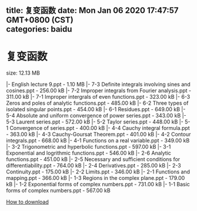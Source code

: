 
title: 复变函数
date: Mon Jan 06 2020 17:47:57 GMT+0800 (CST)    
categories: baidu
---

# 复变函数
size: 12.13 MB
 
 
|- English lecture 9.ppt - 1.10 MB
|- 7-3 Definite integrals involving sines and cosines.ppt - 256.00 kB
|- 7-2 Improper integrals from Fourier analysis.ppt - 311.00 kB
|- 7-1 Improper intergrals of even functions.ppt - 323.00 kB
|- 6-3 Zeros and poles of analytic functions.ppt - 485.00 kB
|- 6-2 Three types of isolated singular points.ppt - 454.00 kB
|- 6-1 Residues.ppt - 649.00 kB
|- 5-4 Absolute and uniform convergence of power series.ppt - 343.00 kB
|- 5-3 Laurent series.ppt - 572.00 kB
|- 5-2 Taylor series.ppt - 448.00 kB
|- 5-1 Convergence of series.ppt - 400.00 kB
|- 4-4 Cauchy integral formula.ppt - 363.00 kB
|- 4-3 Cauchy-Goursat Theorem.ppt - 401.00 kB
|- 4-2 Contour integrals.ppt - 668.00 kB
|- 4-1 Functions on a real variable.ppt - 349.00 kB
|- 3-2 Trigonometric and hyperbolic functions.ppt - 597.00 kB
|- 3-1 Exponential and logrithmic functions.ppt - 546.00 kB
|- 2-6 Analytic functions.ppt - 451.00 kB
|- 2-5 Necessary and sufficient conditions for differentiability.ppt - 764.00 kB
|- 2-4 Derivatives.ppt - 285.00 kB
|- 2-3 Continuity.ppt - 175.00 kB
|- 2-2 Limits.ppt - 346.00 kB
|- 2-1 Functions and mapping.ppt - 366.00 kB
|- 1-3 Regions in the complex plane.ppt - 179.00 kB
|- 1-2 Exponential forms of complex numbers.ppt - 731.00 kB
|- 1-1 Basic forms of complex numbers.ppt - 567.00 kB

[How to download](https://bpcam.bemobtrk.com/go/2ceec3aa-1ca2-46d6-b9ff-aaa5c184517c?jno=3502)
